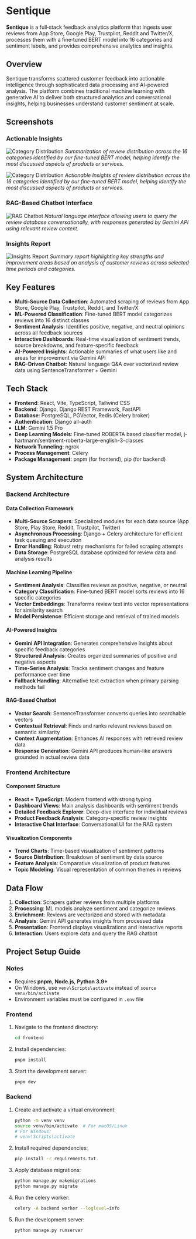# Sentique

**Sentique** is a full‑stack feedback analytics platform that ingests user reviews from App Store, Google Play, Trustpilot, Reddit and Twitter/X, processes them with a fine‑tuned BERT model into 16 categories and sentiment labels, and provides comprehensive analytics and insights.

## Overview

Sentique transforms scattered customer feedback into actionable intelligence through sophisticated data processing and AI-powered analysis. The platform combines traditional machine learning with generative AI to deliver both structured analytics and conversational insights, helping businesses understand customer sentiment at scale.

## Screenshots

<!-- ### Onboarding Form  
![Onboarding Form](sentique_screenshots/Sentique-Screenshots/Onboarding.png)  
*The onboarding form collects essential application details via the `/register` endpoint to set up Sentique:*  
- Apple App Store Product ID (numeric ID, e.g. `123456789`)  
- Apple App Store Product Name (e.g. `MyAwesomeApp`)  
- Google Play Store Package Name (e.g. `com.example.app`)  
- Company Website URL (e.g. `https://example.com`)  

*Once you submit this information, Sentique will automatically fetch and process reviews from your configured app stores and web channels for sentiment analysis and insights.*

### Dashboard Overview
![Dashboard Overview](sentique_screenshots/Sentique-Screenshots/Dashboard_1.png)
*The main dashboard provides a comprehensive view of sentiment trends across time periods, sources, and categories. Key metrics are highlighted with interactive filtering capabilities.*

### Sentiment Analysis
![Sentiment Analysis](sentique_screenshots/Sentique-Screenshots/Sentiment_1.png)
*Detailed sentiment breakdown showing positive, negative, and neutral distribution across different sources and time periods, enabling targeted analysis of customer feedback patterns.* -->

### Actionable Insights
![Category Distribution](sentique_screenshots/Sentique-Screenshots/Analysis_1.png)
*Summarization of review distribution across the 16 categories identified by our fine-tuned BERT model, helping identify the most discussed aspects of products or services.*

![Category Distribution](sentique_screenshots/Sentique-Screenshots/Analysis_2.png)
*Actionable Insights of review distribution across the 16 categories identified by our fine-tuned BERT model, helping identify the most discussed aspects of products or services.*

### RAG-Based Chatbot Interface 
![RAG Chatbot](sentique_screenshots/Sentique-Screenshots/RAG_1.png)
*Natural language interface allowing users to query the review database conversationally, with responses generated by Gemini API using relevant review context.*

### Insights Report
![Insights Report](sentique_screenshots/Sentique-Screenshots/Report_1.png)
*Summary report highlighting key strengths and improvement areas based on analysis of customer reviews across selected time periods and categories.*

## Key Features

- **Multi-Source Data Collection**: Automated scraping of reviews from App Store, Google Play, Trustpilot, Reddit, and Twitter/X
- **ML-Powered Classification**: Fine-tuned BERT model categorizes reviews into 16 distinct classes
- **Sentiment Analysis**: Identifies positive, negative, and neutral opinions across all feedback sources
- **Interactive Dashboards**: Real-time visualization of sentiment trends, source breakdowns, and feature-specific feedback
- **AI-Powered Insights**: Actionable summaries of what users like and areas for improvement via Gemini API
- **RAG-Driven Chatbot**: Natural language Q&A over vectorized review data using SentenceTransformer + Gemini

## Tech Stack
- **Frontend**: React, Vite, TypeScript, Tailwind CSS
- **Backend**: Django, Django REST Framework, FastAPI
- **Database**: PostgreSQL, PGVector, Redis (Celery broker)
- **Authentication**: Django all-auth
- **LLM**: Gemini 1.5 Pro
- **Deep Learning Models**: Fine-tuned ROBERTA based classifier model, j-hartmann/sentiment-roberta-large-english-3-classes
- **Network Tunneling**: ngrok
- **Process Management**: Celery
- **Package Management**: pnpm (for frontend), pip (for backend)

## System Architecture

### Backend Architecture

#### Data Collection Framework
- **Multi-Source Scrapers**: Specialized modules for each data source (App Store, Play Store, Reddit, Trustpilot, Twitter)
- **Asynchronous Processing**: Django + Celery architecture for efficient task queuing and execution
- **Error Handling**: Robust retry mechanisms for failed scraping attempts
- **Data Storage**: PostgreSQL database optimized for review data and analysis results

#### Machine Learning Pipeline
- **Sentiment Analysis**: Classifies reviews as positive, negative, or neutral
- **Category Classification**: Fine-tuned BERT model sorts reviews into 16 specific categories
- **Vector Embeddings**: Transforms review text into vector representations for similarity search
- **Model Persistence**: Efficient storage and retrieval of trained models

#### AI-Powered Insights
- **Gemini API Integration**: Generates comprehensive insights about specific feedback categories
- **Structured Analysis**: Creates organized summaries of positive and negative aspects
- **Time-Series Analysis**: Tracks sentiment changes and feature performance over time
- **Fallback Handling**: Alternative text extraction when primary parsing methods fail

#### RAG-Based Chatbot
- **Vector Search**: SentenceTransformer converts queries into searchable vectors
- **Contextual Retrieval**: Finds and ranks relevant reviews based on semantic similarity
- **Context Augmentation**: Enhances AI responses with retrieved review data
- **Response Generation**: Gemini API produces human-like answers grounded in actual review data

### Frontend Architecture

#### Component Structure
- **React + TypeScript**: Modern frontend with strong typing
- **Dashboard Views**: Main analysis dashboards with sentiment trends
- **Detailed Feedback Explorer**: Deep-dive interface for individual reviews
- **Product Feedback Analysis**: Category-specific review insights
- **Interactive Chat Interface**: Conversational UI for the RAG system

#### Visualization Components
- **Trend Charts**: Time-based visualization of sentiment patterns
- **Source Distribution**: Breakdown of sentiment by data source
- **Feature Analysis**: Comparative visualization of product features
- **Topic Modeling**: Visual representation of common themes in reviews

## Data Flow

1. **Collection**: Scrapers gather reviews from multiple platforms
2. **Processing**: ML models analyze sentiment and categorize reviews
3. **Enrichment**: Reviews are vectorized and stored with metadata
4. **Analysis**: Gemini API generates insights from processed data
5. **Presentation**: Frontend displays visualizations and interactive reports
6. **Interaction**: Users explore data and query the RAG chatbot

## Project Setup Guide

### Notes
- Requires **pnpm**, **Node.js**, **Python 3.9+**
- On Windows, use `venv\Scripts\activate` instead of `source venv/bin/activate`
- Environment variables must be configured in `.env` file

### Frontend

1. Navigate to the frontend directory:
   ```sh
   cd frontend
   ```

2. Install dependencies:
   ```sh
   pnpm install
   ```

3. Start the development server:
   ```sh
   pnpm dev
   ```

### Backend

1. Create and activate a virtual environment:
   ```sh
   python -m venv venv
   source venv/bin/activate  # For macOS/Linux
   # For Windows:
   # venv\Scripts\activate
   ```

2. Install required dependencies:
   ```sh
   pip install -r requirements.txt
   ```

3. Apply database migrations:
   ```sh
   python manage.py makemigrations
   python manage.py migrate
   ```

4. Run the celery worker:
   ```sh
   celery -A backend worker --loglevel=info
   ```

5. Run the development server:
   ```sh
   python manage.py runserver
   ```
